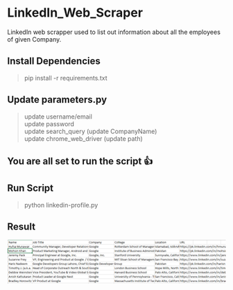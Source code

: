 # LinkedIn_Web_Scraper
LinkedIn web scrapper used to list out information about all the employees of given Company.

## Install Dependencies
>pip install -r requirements.txt

## Update parameters.py
>update username/email <br />
>update password <br />
>update search_query (update CompanyName) <br />
>update chrome_web_driver (update path) <br />

## You are all set to run the script :+1:

## Run Script
>python linkedin-profile.py

## Result

<!-- ![alt text](https://github.com/safiullah1999/LinkedIn_Web_Scraper.git/result_image.PNG) -->
![Result](https://github.com/safiullah1999/LinkedIn_Web_Scraper/blob/main/result_image.PNG?raw=true)
<!-- ![Result](https://github.com/safiullah1999/LinkedIn_Web_Scraper/result_image.PNG?raw=true) -->

